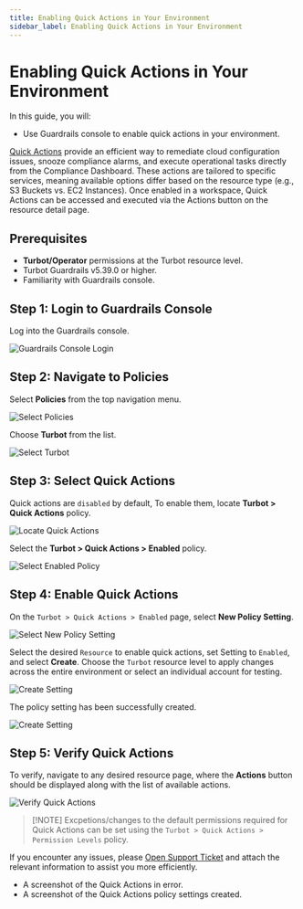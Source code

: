 ```yaml
---
title: Enabling Quick Actions in Your Environment
sidebar_label: Enabling Quick Actions in Your Environment
---
```


# Enabling Quick Actions in Your Environment

In this guide, you will:
- Use Guardrails console to enable quick actions in your environment.

[Quick Actions](https://turbot.com/guardrails/docs/reference/glossary#quick-actions) provide an efficient way to remediate cloud configuration issues, snooze compliance alarms, and execute operational tasks directly from the Compliance Dashboard. These actions are tailored to specific services, meaning available options differ based on the resource type (e.g., S3 Buckets vs. EC2 Instances). Once enabled in a workspace, Quick Actions can be accessed and executed via the Actions button on the resource detail page.

## Prerequisites

- **Turbot/Operator** permissions at the Turbot resource level.
- Turbot Guardrails v5.39.0 or higher.
- Familiarity with Guardrails console.

## Step 1: Login to Guardrails Console

Log into the Guardrails console.

![Guardrails Console Login](/images/docs/guardrails/guides/using-guardrails/quick-actions/enabling-quick-actions/guardrails-console-login.png)

## Step 2: Navigate to Policies

Select **Policies** from the top navigation menu.

![Select Policies](/images/docs/guardrails/guides/using-guardrails/quick-actions/enabling-quick-actions/guardrails-select-policies.png)

Choose **Turbot** from the list.

![Select Turbot](/images/docs/guardrails/guides/using-guardrails/quick-actions/enabling-quick-actions/guardrails-select-turbot.png)

## Step 3: Select Quick Actions

Quick actions are `disabled` by default, To enable them, locate **Turbot > Quick Actions** policy.

![Locate Quick Actions](/images/docs/guardrails/guides/using-guardrails/quick-actions/enabling-quick-actions/guardrails-search-quick-actions.png)

Select the **Turbot > Quick Actions > Enabled** policy.

![Select Enabled Policy](/images/docs/guardrails/guides/using-guardrails/quick-actions/enabling-quick-actions/guardrails-select-quick-actions-enabled.png)

## Step 4: Enable Quick Actions

On the `Turbot > Quick Actions > Enabled` page, select **New Policy Setting**.

![Select New Policy Setting](/images/docs/guardrails/guides/using-guardrails/quick-actions/enabling-quick-actions/guardrails-select-new-policy-setting.png)

Select the desired `Resource` to enable quick actions, set Setting to `Enabled`, and select **Create**. 
Choose the `Turbot` resource level to apply changes across the entire environment or select an individual account for testing.

![Create Setting](/images/docs/guardrails/guides/using-guardrails/quick-actions/enabling-quick-actions/guardrails-select-setting-click-create.png)

The policy setting has been successfully created.

![Create Setting](/images/docs/guardrails/guides/using-guardrails/quick-actions/enabling-quick-actions/guardrails-policy-setting-created.png)

## Step 5: Verify Quick Actions

To verify, navigate to any desired resource page, where the **Actions** button should be displayed along with the list of available actions.

![Verify Quick Actions](/images/docs/guardrails/guides/using-guardrails/quick-actions/enabling-quick-actions/guardrails-verify-quick-actions.png)

>[!NOTE] Excpetions/changes to the default permissions required for Quick Actions can be set using the `Turbot > Quick Actions > Permission Levels` policy.

If you encounter any issues, please [Open Support Ticket](https://support.turbot.com) and attach the relevant information to assist you more efficiently.

- A screenshot of the Quick Actions in error.
- A screenshot of the Quick Actions policy settings created.